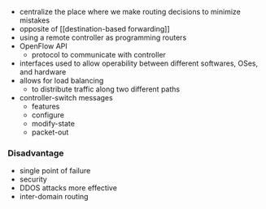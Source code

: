 - centralize the place where we make routing decisions to minimize mistakes
- opposite of [[destination-based forwarding]]
- using a remote controller as programming routers
- OpenFlow API
	- protocol to communicate with controller
- interfaces used to allow operability between different softwares, OSes, and hardware
- allows for load balancing
	- to distribute traffic along two different paths
- controller-switch messages
	- features
	- configure
	- modify-state
	- packet-out
### Disadvantage
- single point of failure
- security
- DDOS attacks more effective 
- inter-domain routing
